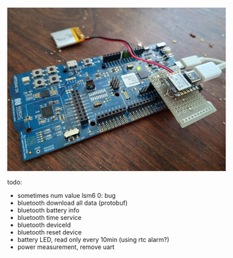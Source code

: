 ![testing](https://github.com/bcbergmanuu/LSM6_DSL_XIAO/blob/master/assets/testboard.jpg?raw=true)

todo:
-  sometimes num value lsm6 0: bug
-  bluetooth download all data (protobuf)
-  bluetooth battery info
-  bluetooth time service
-  bluetooth deviceId
-  bluetooth reset device  
-  battery LED, read only every 10min (using rtc alarm?)
-  power measurement, remove uart